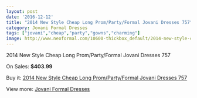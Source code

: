 ```yaml
---
layout: post
date: '2016-12-12'
title: "2014 New Style Cheap Long Prom/Party/Formal Jovani Dresses 757"
category: Jovani Formal Dresses
tags: ["jovani","cheap","party","gowns","charming"]
image: http://www.neoformal.com/10600-thickbox_default/2014-new-style-cheap-long-prom-party-formal-jovani-dresses-757.jpg
---
```

2014 New Style Cheap Long Prom/Party/Formal Jovani Dresses 757

On Sales: **$403.99**
<a href="https://www.neoformal.com/en/jovani-formal-dresses-2014/3713-2014-new-style-cheap-long-prom-party-formal-jovani-dresses-757.html"><amp-img layout="responsive" width="600" height="600" src="//www.neoformal.com/10600-thickbox_default/2014-new-style-cheap-long-prom-party-formal-jovani-dresses-757.jpg" alt="2014 New Style Cheap Long Prom/Party/Formal Jovani Dresses 757 0" /></a>
<a href="https://www.neoformal.com/en/jovani-formal-dresses-2014/3713-2014-new-style-cheap-long-prom-party-formal-jovani-dresses-757.html"><amp-img layout="responsive" width="600" height="600" src="//www.neoformal.com/10601-thickbox_default/2014-new-style-cheap-long-prom-party-formal-jovani-dresses-757.jpg" alt="2014 New Style Cheap Long Prom/Party/Formal Jovani Dresses 757 1" /></a>

Buy it: [2014 New Style Cheap Long Prom/Party/Formal Jovani Dresses 757](https://www.neoformal.com/en/jovani-formal-dresses-2014/3713-2014-new-style-cheap-long-prom-party-formal-jovani-dresses-757.html "2014 New Style Cheap Long Prom/Party/Formal Jovani Dresses 757")

View more: [Jovani Formal Dresses](https://www.neoformal.com/en/49-jovani-formal-dresses-2014 "Jovani Formal Dresses")